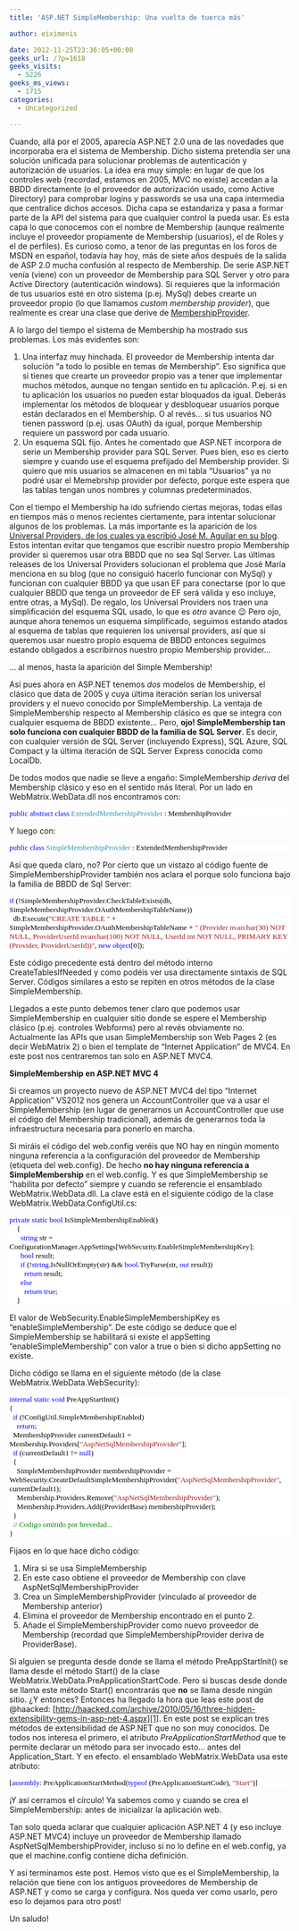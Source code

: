 ```yaml
---
title: 'ASP.NET SimpleMembership: Una vuelta de tuerca más'

author: eiximenis

date: 2012-11-25T23:36:05+00:00
geeks_url: /?p=1618
geeks_visits:
  - 5226
geeks_ms_views:
  - 1715
categories:
  - Uncategorized

---
```

Cuando, allá por el 2005, aparecía ASP.NET 2.0 una de las novedades que incorporaba era el sistema de Membership. Dicho sistema pretendía ser una solución unificada para solucionar problemas de autenticación y autorización de usuarios. La idea era muy simple: en lugar de que los controles web (recordad, estamos en 2005, MVC no existe) accedan a la BBDD directamente (o el proveedor de autorización usado, como Active Directory) para comprobar logins y passwords se usa una capa intermedia que centralice dichos accesos. Dicha capa se estandariza y pasa a formar parte de la API del sistema para que cualquier control la pueda usar. Es esta capa lo que conocemos con el nombre de Membership (aunque realmente incluye el proveedor propiamente de Membership (usuarios), el de Roles y el de perfiles). Es curioso como, a tenor de las preguntas en los foros de MSDN en español, todavía hay hoy, más de siete años después de la salida de ASP 2.0 mucha confusión al respecto de Membership. De serie ASP.NET venía (viene) con un proveedor de Membership para SQL Server y otro para Active Directory (autenticación windows). Si requieres que la información de tus usuarios esté en otro sistema (p.ej. MySql) debes crearte un proveedor propio (lo que llamamos _custom membership provider_), que realmente es crear una clase que derive de <a href="http://msdn.microsoft.com/es-es/library/system.web.security.membershipprovider(v=vs.80).aspx" target="_blank" rel="noopener noreferrer">MembershipProvider</a>.

A lo largo del tiempo el sistema de Membership ha mostrado sus problemas. Los más evidentes son:

  1. Una interfaz muy hinchada. El proveedor de Membership intenta dar solución “a todo lo posible en temas de Membership”. Eso significa que si tienes que crearte un proveedor propio vas a tener que implementar muchos métodos, aunque no tengan sentido en tu aplicación. P.ej. si en tu aplicación los usuarios no pueden estar bloquados da igual. Deberás implementar los métodos de bloquear y desbloquear usuarios porque están declarados en el Membership. O al revés… si tus usuarios NO tienen password (p.ej. usas OAuth) da igual, porque Membership requiere un password por cada usuario. 
  2. Un esquema SQL fijo. Antes he comentado que ASP.NET incorpora de serie un Membership provider para SQL Server. Pues bien, eso es cierto siempre y cuando use el esquema prefijado del Membership provider. Si quiero que mis usuarios se almacenen en mi tabla “Usuarios” ya no podré usar el Memebrship provider por defecto, porque este espera que las tablas tengan unos nombres y columnas predeterminados. 

Con el tiempo el Membership ha ido sufriendo ciertas mejoras, todas ellas en tiempos más o menos recientes ciertamente, para intentar solucionar algunos de los problemas. La más importante es la aparición de los <a href="http://www.variablenotfound.com/2011/09/aspnet-universal-providers.html" target="_blank" rel="noopener noreferrer">Universal Providers, de los cuales ya escribió José M. Aguilar en su blog</a>. Estos intentan evitar que tengamos que escribir nuestro propio Membership provider si queremos usar otra BBDD que no sea Sql Server. Las últimas releases de los Universal Providers solucionan el problema que José María menciona en su blog (que no consiguió hacerlo funcionar con MySql) y funcionan con cualquier BBDD ya que usan EF para conectarse (por lo que cualquier BBDD que tenga un proveedor de EF será válida y eso incluye, entre otras, a MySql). De regalo, los Universal Providers nos traen una simplificación del esquema SQL usado, lo que es _otro_ avance 😉 Pero ojo, aunque ahora tenemos un esquema simplificado, seguimos estando atados al esquema de tablas que requieren los universal providers, así que si queremos usar nuestro propio esquema de BBDD entonces seguimos estando obligados a escribirnos nuestro propio Membership provider…

… al menos, hasta la aparición del Simple Membership!

Así pues ahora en ASP.NET tenemos _dos_ modelos de Membership, el clásico que data de 2005 y cuya última iteración serían los universal providers y el nuevo conocido por SimpleMembership. La ventaja de SimpleMembership respecto al Membership clásico es que se integra con cualquier esquema de BBDD existente… Pero, **ojo! SimpleMembership tan solo funciona con cualquier BBDD de la familia de SQL Server**. Es decir, con cualquier versión de SQL Server (incluyendo Express), SQL Azure, SQL Compact y la última iteración de SQL Server Express conocida como LocalDb.

De todos modos que nadie se lleve a engaño: SimpleMembership _deriva_ del Membership clásico y eso en el sentido más literal. Por un lado en WebMatrix.WebData.dll nos encontramos con:

<div style="font-size: 10pt; font-family: consolas; background: white; color: black">
  <p style="margin: 0px">
    <span style="color: blue">public</span> <span style="color: blue">abstract</span> <span style="color: blue">class</span> <span style="color: #2b91af">ExtendedMembershipProvider</span> : MembershipProvider
  </p></p>
</div>

Y luego con:

<div style="font-size: 10pt; font-family: consolas; background: white; color: black">
  <p style="margin: 0px">
    <span style="color: blue">public</span> <span style="color: blue">class</span> <span style="color: #2b91af">SimpleMembershipProvider</span> : ExtendedMembershipProvider
  </p></p>
</div>

Así que queda claro, no? Por cierto que un vistazo al código fuente de SimpleMembershipProvider también nos aclara el porque solo funciona bajo la familia de BBDD de Sql Server:

<div style="font-size: 10pt; font-family: consolas; background: white; color: black">
  <p style="margin: 0px">
    <span style="color: blue">if</span> (!SimpleMembershipProvider.CheckTableExists(db, SimpleMembershipProvider.OAuthMembershipTableName))
  </p>
  
  <p style="margin: 0px">
    &#160; db.Execute(<span style="color: #a31515">"CREATE TABLE "</span> + SimpleMembershipProvider.OAuthMembershipTableName + <span style="color: #a31515">" (Provider nvarchar(30) NOT NULL, ProviderUserId nvarchar(100) NOT NULL, UserId int NOT NULL, PRIMARY KEY (Provider, ProviderUserId))"</span>, <span style="color: blue">new</span> <span style="color: blue">object</span>[0]);
  </p></p>
</div>

Este código precedente está dentro del método interno CreateTablesIfNeeded y como podéis ver usa directamente sintaxis de SQL Server. Códigos similares a esto se repiten en otros métodos de la clase SimpleMembership.

Llegados a este punto debemos tener claro que podemos usar SimpleMembership en cualquier sitio donde se espere el Membership clásico (p.ej. controles Webforms) pero al revés obviamente no. Actualmente las APIs que usan SimpleMembership son Web Pages 2 (es decir WebMatrix 2) o bien el template de “Internet Application” de MVC4. En este post nos centraremos tan solo en ASP.NET MVC4.

**SimpleMembership en ASP.NET MVC 4**

Si creamos un proyecto nuevo de ASP.NET MVC4 del tipo “Internet Application” VS2012 nos genera un AccountController que va a usar el SimpleMembership (en lugar de generarnos un AccountController que use el código del Membership tradicional), además de generarnos toda la infraestructura necesaria para ponerlo en marcha.

Si miráis el código del web.config veréis que NO hay en ningún momento ninguna referencia a la configuración del proveedor de Membership (etiqueta <membership> del web.config). De hecho **no hay ninguna referencia a SimpleMembership** en el web.config. Y es que SimpleMembership se “habilita por defecto” siempre y cuando se referencie el ensamblado WebMatrix.WebData.dll. La clave está en el siguiente código de la clase WebMatrix.WebData.ConfigUtil.cs:

<div style="font-size: 10pt; font-family: consolas; background: white; color: black">
  <p style="margin: 0px">
    <span style="color: blue">private</span> <span style="color: blue">static</span> <span style="color: blue">bool</span> IsSimpleMembershipEnabled()
  </p>
  
  <p style="margin: 0px">
    &#160;&#160;&#160; {
  </p>
  
  <p style="margin: 0px"
>
    &#160;&#160;&#160;&#160;&#160; <span style="color: blue">string</span> str = ConfigurationManager.AppSettings[WebSecurity.EnableSimpleMembershipKey];
  </p>
  
  <p style="margin: 0px">
    &#160;&#160;&#160;&#160;&#160; <span style="color: blue">bool</span> result;
  </p>
  
  <p style="margin: 0px">
    &#160;&#160;&#160;&#160;&#160; <span style="color: blue">if</span> (!<span style="color: blue">string</span>.IsNullOrEmpty(str) && <span style="color: blue">bool</span>.TryParse(str, <span style="color: blue">out</span> result))
  </p>
  
  <p style="margin: 0px">
    &#160;&#160;&#160;&#160;&#160;&#160;&#160; <span style="color: blue">return</span> result;
  </p>
  
  <p style="margin: 0px">
    &#160;&#160;&#160;&#160;&#160; <span style="color: blue">else</span>
  </p>
  
  <p style="margin: 0px">
    &#160;&#160;&#160;&#160;&#160;&#160;&#160; <span style="color: blue">return</span> <span style="color: blue">true</span>;
  </p>
  
  <p style="margin: 0px">
    &#160;&#160;&#160; }
  </p></p>
</div>

El valor de WebSecurity.EnableSimpleMembershipKey es “enableSimpleMembership”. De este código se deduce que el SimpleMembership se habilitará si existe el appSetting “enableSimpleMembership” con valor a true o bien si dicho appSetting no existe.

Dicho código se llama en el siguiente método (de la clase WebMatrix.WebData.WebSecurity):

<div style="font-size: 10pt; font-family: consolas; background: white; color: black">
  <p style="margin: 0px">
    <span style="color: blue">internal</span> <span style="color: blue">static</span> <span style="color: blue">void</span> PreAppStartInit()
  </p>
  
  <p style="margin: 0px">
    {
  </p>
  
  <p style="margin: 0px">
    &#160; <span style="color: blue">if</span> (!ConfigUtil.SimpleMembershipEnabled)
  </p>
  
  <p style="margin: 0px">
    &#160;&#160;&#160; <span style="color: blue">return</span>;
  </p>
  
  <p style="margin: 0px">
    &#160; MembershipProvider currentDefault1 = Membership.Providers[<span style="color: #a31515">"AspNetSqlMembershipProvider"</span>];
  </p>
  
  <p style="margin: 0px">
    &#160; <span style="color: blue">if</span> (currentDefault1 != <span style="color: blue">null</span>)
  </p>
  
  <p style="margin: 0px">
    &#160; {
  </p>
  
  <p style="margin: 0px">
    &#160;&#160;&#160; SimpleMembershipProvider membershipProvider = WebSecurity.CreateDefaultSimpleMembershipProvider(<span style="color: #a31515">"AspNetSqlMembershipProvider"</span>, currentDefault1);
  </p>
  
  <p style="margin: 0px">
    &#160;&#160;&#160; Membership.Providers.Remove(<span style="color: #a31515">"AspNetSqlMembershipProvider"</span>);
  </p>
  
  <p style="margin: 0px">
    &#160;&#160;&#160; Membership.Providers.Add((ProviderBase) membershipProvider);
  </p>
  
  <p style="margin: 0px">
    &#160; }
  </p>
  
  <p style="margin: 0px">
    &#160; <span style="color: green">// Codigo omitido por brevedad...</span>
  </p>
  
  <p style="margin: 0px">
    }
  </p></p>
</div>

Fijaos en lo que hace dicho código:

  1. Mira si se usa SimpleMembership 
  2. En este caso obtiene el proveedor de Membership con clave AspNetSqlMembershipProvider 
  3. Crea un SimpleMembershipProvider (vinculado al proveedor de Membership anterior) 
  4. Elimina el proveedor de Membership encontrado en el punto 2. 
  5. Añade el SimpleMembershipProvider como nuevo proveedor de Membership (recordad que SimpleMembershipProvider deriva de ProviderBase). 

Si alguien se pregunta desde donde se llama el método PreAppStartInit() se llama desde el método Start() de la clase WebMatrix.WebData.PreApplicationStartCode. Pero si buscas desde donde se llama este método Start() encontrarás que **no** se llama desde ningún sitio. ¿Y entonces? Entonces ha llegado la hora que leas este post de @haacked: [http://haacked.com/archive/2010/05/16/three-hidden-extensibility-gems-in-asp-net-4.aspx][1]. En este post se explican tres métodos de extensibilidad de ASP.NET que no son muy conocidos. De todos nos interesa el primero, el atributo _PreApplicationStartMethod_ que te permite declarar un método para ser invocado esto… antes del Application_Start. Y en efecto. el ensamblado WebMatrix.WebData usa este atributo:

<div style="font-size: 10pt; font-family: consolas; background: white; color: black">
  <p style="margin: 0px">
    [<span style="color: blue">assembly</span>: PreApplicationStartMethod(<span style="color: blue">typeof</span> (PreApplicationStartCode), <span style="color: #a31515">"Start"</span>)]
  </p></p>
</div>

¡Y así cerramos el círculo! Ya sabemos como y cuando se crea el SimpleMembership: antes de inicializar la aplicación web.

Tan solo queda aclarar que cualquier aplicación ASP.NET 4 (y eso incluye ASP.NET MVC4) incluye un proveedor de Membership llamado AspNetSqlMembershipProvider, incluso si no lo define en el web.config, ya que el machine.config contiene dicha definición.

Y así terminamos este post. Hemos visto que es el SimpleMembership, la relación que tiene con los antiguos proveedores de Membership de ASP.NET y como se carga y configura. Nos queda ver como usarlo, pero eso lo dejamos para otro post!

Un saludo!

 [1]: http://haacked.com/archive/2010/05/16/three-hidden-extensibility-gems-in-asp-net-4.aspx "http://haacked.com/archive/2010/05/16/three-hidden-extensibility-gems-in-asp-net-4.aspx"